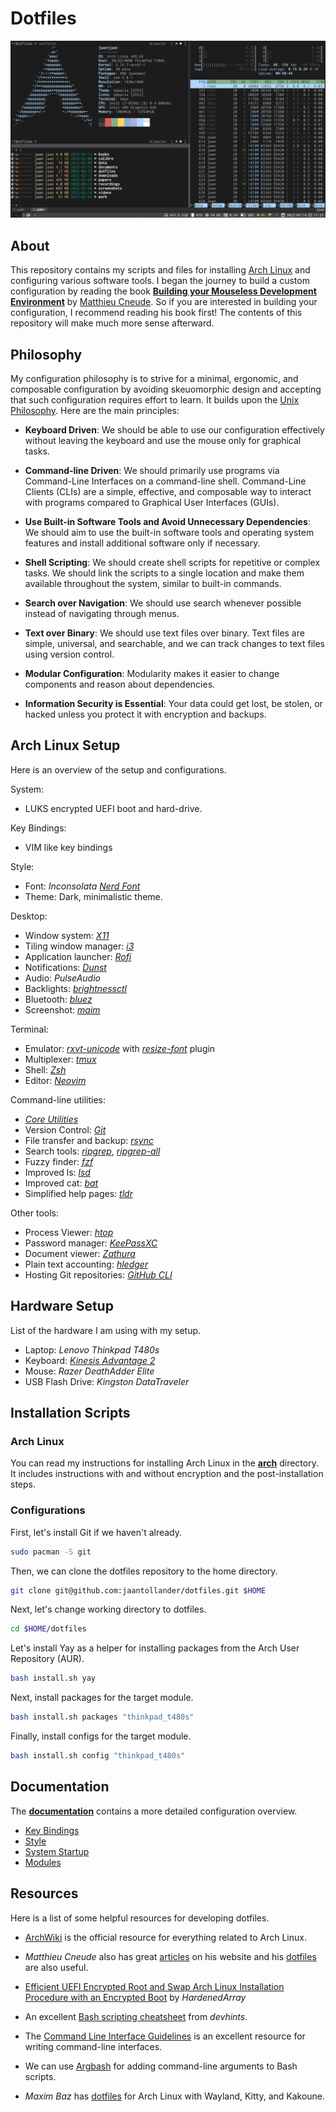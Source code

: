 # Dotfiles
![](./docs/images/desktop.png)


## About
This repository contains my scripts and files for installing [Arch Linux](https://archlinux.org/) and configuring various software tools. I began the journey to build a custom configuration by reading the book [**Building your Mouseless Development Environment**](https://themouseless.dev/) by [Matthieu Cneude](https://github.com/Phantas0s). So if you are interested in building your configuration, I recommend reading his book first! The contents of this repository will make much more sense afterward.


## Philosophy
My configuration philosophy is to strive for a minimal, ergonomic, and composable configuration by avoiding skeuomorphic design and accepting that such configuration requires effort to learn. It builds upon the [Unix Philosophy](https://en.wikipedia.org/wiki/Unix_philosophy). Here are the main principles:

- **Keyboard Driven**: We should be able to use our configuration effectively without leaving the keyboard and use the mouse only for graphical tasks.

- **Command-line Driven**: We should primarily use programs via Command-Line Interfaces on a command-line shell. Command-Line Clients (CLIs) are a simple, effective, and composable way to interact with programs compared to Graphical User Interfaces (GUIs).

- **Use Built-in Software Tools and Avoid Unnecessary Dependencies**: We should aim to use the built-in software tools and operating system features and install additional software only if necessary.

- **Shell Scripting**: We should create shell scripts for repetitive or complex tasks. We should link the scripts to a single location and make them available throughout the system, similar to built-in commands.

- **Search over Navigation**: We should use search whenever possible instead of navigating through menus.

- **Text over Binary**: We should use text files over binary. Text files are simple, universal, and searchable, and we can track changes to text files using version control.

- **Modular Configuration**: Modularity makes it easier to change components and reason about dependencies.

- **Information Security is Essential**: Your data could get lost, be stolen, or hacked unless you protect it with encryption and backups.


## Arch Linux Setup
Here is an overview of the setup and configurations. 

System:

- LUKS encrypted UEFI boot and hard-drive.

Key Bindings: 

- VIM like key bindings

Style: 

- Font: *Inconsolata* [*Nerd Font*](https://www.nerdfonts.com/) 
- Theme: Dark, minimalistic theme.

Desktop:

- Window system: [*X11*](https://www.x.org/)
- Tiling window manager: [*i3*](https://i3wm.org/)
- Application launcher: [*Rofi*](https://github.com/davatorium/rofi)
- Notifications: [*Dunst*](https://dunst-project.org/)
- Audio: *PulseAudio*
- Backlights: [*brightnessctl*](https://github.com/Hummer12007/brightnessctl)
- Bluetooth: [*bluez*](http://www.bluez.org/)
- Screenshot: [*maim*](https://github.com/naelstrof/maim)

Terminal:

- Emulator: [*rxvt-unicode*](https://wiki.archlinux.org/title/rxvt-unicode) with [*resize-font*](https://github.com/simmel/urxvt-resize-font) plugin
- Multiplexer: [*tmux*](https://github.com/tmux/tmux)
- Shell: [*Zsh*](https://wiki.archlinux.org/title/zsh)
- Editor: [*Neovim*](https://neovim.io/)

Command-line utilities: 

- [*Core Utilities*](https://wiki.archlinux.org/title/Core_utilities)
- Version Control: [*Git*](https://git-scm.com/)
- File transfer and backup: [*rsync*](https://rsync.samba.org/)
- Search tools: [*ripgrep*](https://github.com/BurntSushi/ripgrep), [*ripgrep-all*](https://github.com/phiresky/ripgrep-all)
- Fuzzy finder: [*fzf*](https://github.com/junegunn/fzf)
- Improved ls: [*lsd*](https://github.com/Peltoche/lsd)
- Improved cat: [*bat*](https://github.com/sharkdp/bat)
- Simplified help pages: [*tldr*](https://tldr.sh/)

Other tools:

- Process Viewer: [*htop*](https://htop.dev/)
- Password manager: [*KeePassXC*](https://keepassxc.org)
- Document viewer: [*Zathura*](https://pwmt.org/projects/zathura/)
- Plain text accounting: [*hledger*](https://hledger.org/)
- Hosting Git repositories: [*GitHub CLI*](https://cli.github.com/)


## Hardware Setup
List of the hardware I am using with my setup.

- Laptop: *Lenovo Thinkpad T480s*
- Keyboard: [*Kinesis Advantage 2*](https://kinesis-ergo.com/keyboards/advantage2-keyboard/)
- Mouse: *Razer DeathAdder Elite*
- USB Flash Drive: *Kingston DataTraveler*


## Installation Scripts
### Arch Linux
You can read my instructions for installing Arch Linux in the [**arch**](./arch) directory. It includes instructions with and without encryption and the post-installation steps.

### Configurations 
First, let's install Git if we haven't already.

```bash
sudo pacman -S git
```

Then, we can clone the dotfiles repository to the home directory. 

```bash
git clone git@github.com:jaantollander/dotfiles.git $HOME
```

Next, let's change working directory to dotfiles.

```bash
cd $HOME/dotfiles
```

Let's install Yay as a helper for installing packages from the Arch User Repository (AUR).

```bash
bash install.sh yay
```

Next, install packages for the target module.

```bash
bash install.sh packages "thinkpad_t480s"
```

Finally, install configs for the target module.

```bash
bash install.sh config "thinkpad_t480s"
```


## Documentation
The [**documentation**](./docs) contains a more detailed configuration overview.

- [Key Bindings](./docs/key-bindings.md)
- [Style](./docs/style.md)
- [System Startup](./docs/system-startup.md)
- [Modules](./docs/modules.md)


## Resources
Here is a list of some helpful resources for developing dotfiles.

- [ArchWiki](https://wiki.archlinux.org/) is the official resource for everything related to Arch Linux.

- *Matthieu Cneude* also has great [articles](https://thevaluable.dev/) on his website and his [dotfiles](https://github.com/Phantas0s/.dotfiles) are also useful. 

- [Efficient UEFI Encrypted Root and Swap Arch Linux Installation Procedure with an Encrypted Boot](https://gist.github.com/HardenedArray/ee3041c04165926fca02deca675effe1) by *HardenedArray*

- An excellent [Bash scripting cheatsheet](https://devhints.io/bash) from *devhints*.

- The [Command Line Interface Guidelines](https://clig.dev/) is an excellent resource for writing command-line interfaces.

- We can use [Argbash](https://argbash.io/) for adding command-line arguments to Bash scripts.

- *Maxim Baz* has [dotfiles](https://github.com/maximbaz/dotfiles) for Arch Linux with Wayland, Kitty, and Kakoune.
